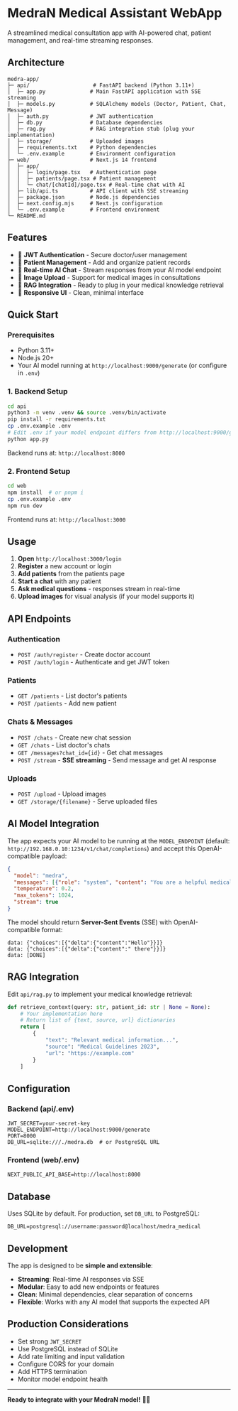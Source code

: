 # MedraN Medical Assistant WebApp

A streamlined medical consultation app with AI-powered chat, patient management, and real-time streaming responses.

## Architecture

```
medra-app/
├─ api/                    # FastAPI backend (Python 3.11+)
│  ├─ app.py              # Main FastAPI application with SSE streaming
│  ├─ models.py           # SQLAlchemy models (Doctor, Patient, Chat, Message)
│  ├─ auth.py             # JWT authentication
│  ├─ db.py               # Database dependencies
│  ├─ rag.py              # RAG integration stub (plug your implementation)
│  ├─ storage/            # Uploaded images
│  ├─ requirements.txt    # Python dependencies
│  └─ .env.example        # Environment configuration
├─ web/                   # Next.js 14 frontend
│  ├─ app/
│  │  ├─ login/page.tsx   # Authentication page
│  │  ├─ patients/page.tsx # Patient management
│  │  └─ chat/[chatId]/page.tsx # Real-time chat with AI
│  ├─ lib/api.ts          # API client with SSE streaming
│  ├─ package.json        # Node.js dependencies
│  ├─ next.config.mjs     # Next.js configuration
│  └─ .env.example        # Frontend environment
└─ README.md
```

## Features

- 🔐 **JWT Authentication** - Secure doctor/user management
- 👥 **Patient Management** - Add and organize patient records
- 💬 **Real-time AI Chat** - Stream responses from your AI model endpoint
- 📸 **Image Upload** - Support for medical images in consultations
- 🧠 **RAG Integration** - Ready to plug in your medical knowledge retrieval
- 📱 **Responsive UI** - Clean, minimal interface

## Quick Start

### Prerequisites

- Python 3.11+
- Node.js 20+
- Your AI model running at `http://localhost:9000/generate` (or configure in `.env`)

### 1. Backend Setup

```bash
cd api
python3 -m venv .venv && source .venv/bin/activate
pip install -r requirements.txt
cp .env.example .env
# Edit .env if your model endpoint differs from http://localhost:9000/generate
python app.py
```

Backend runs at: `http://localhost:8000`

### 2. Frontend Setup

```bash
cd web
npm install  # or pnpm i
cp .env.example .env
npm run dev
```

Frontend runs at: `http://localhost:3000`

## Usage

1. **Open** `http://localhost:3000/login`
2. **Register** a new account or login
3. **Add patients** from the patients page
4. **Start a chat** with any patient
5. **Ask medical questions** - responses stream in real-time
6. **Upload images** for visual analysis (if your model supports it)

## API Endpoints

### Authentication
- `POST /auth/register` - Create doctor account
- `POST /auth/login` - Authenticate and get JWT token

### Patients
- `GET /patients` - List doctor's patients
- `POST /patients` - Add new patient

### Chats & Messages
- `POST /chats` - Create new chat session
- `GET /chats` - List doctor's chats
- `GET /messages?chat_id={id}` - Get chat messages
- `POST /stream` - **SSE streaming** - Send message and get AI response

### Uploads
- `POST /upload` - Upload images
- `GET /storage/{filename}` - Serve uploaded files

## AI Model Integration

The app expects your AI model to be running at the `MODEL_ENDPOINT` (default: `http://192.168.0.10:1234/v1/chat/completions`) and accept this OpenAI-compatible payload:

```json
{
  "model": "medra",
  "messages": [{"role": "system", "content": "You are a helpful medical assistant."}, {"role": "user", "content": "question"}],
  "temperature": 0.2,
  "max_tokens": 1024,
  "stream": true
}
```

The model should return **Server-Sent Events** (SSE) with OpenAI-compatible format:
```
data: {"choices":[{"delta":{"content":"Hello"}}]}
data: {"choices":[{"delta":{"content":" there"}}]}
data: [DONE]
```

## RAG Integration

Edit `api/rag.py` to implement your medical knowledge retrieval:

```python
def retrieve_context(query: str, patient_id: str | None = None):
    # Your implementation here
    # Return list of {text, source, url} dictionaries
    return [
        {
            "text": "Relevant medical information...",
            "source": "Medical Guidelines 2023", 
            "url": "https://example.com"
        }
    ]
```

## Configuration

### Backend (api/.env)
```env
JWT_SECRET=your-secret-key
MODEL_ENDPOINT=http://localhost:9000/generate
PORT=8000
DB_URL=sqlite:///./medra.db  # or PostgreSQL URL
```

### Frontend (web/.env)
```env
NEXT_PUBLIC_API_BASE=http://localhost:8000
```

## Database

Uses SQLite by default. For production, set `DB_URL` to PostgreSQL:
```env
DB_URL=postgresql://username:password@localhost/medra_medical
```

## Development

The app is designed to be **simple and extensible**:

- **Streaming**: Real-time AI responses via SSE
- **Modular**: Easy to add new endpoints or features  
- **Clean**: Minimal dependencies, clear separation of concerns
- **Flexible**: Works with any AI model that supports the expected API

## Production Considerations

- Set strong `JWT_SECRET`
- Use PostgreSQL instead of SQLite
- Add rate limiting and input validation
- Configure CORS for your domain
- Add HTTPS termination
- Monitor model endpoint health

---

**Ready to integrate with your MedraN model!** 🏥🤖